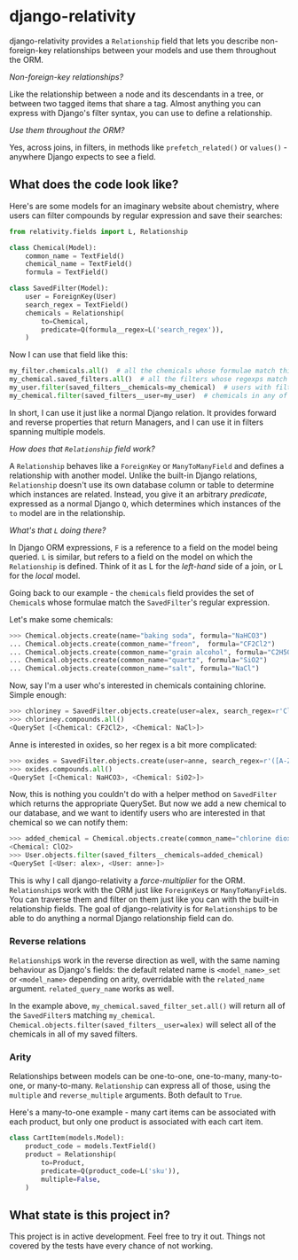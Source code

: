 # django-relativity

django-relativity provides a `Relationship` field that lets you describe non-foreign-key relationships between your models and use them throughout the ORM.

_Non-foreign-key relationships?_

Like the relationship between a node and its descendants in a tree, or between two tagged items that share a tag. Almost anything you can express with Django's filter syntax, you can use to define a relationship.

_Use them throughout the ORM?_

Yes, across joins, in filters, in methods like `prefetch_related()` or `values()` - anywhere Django expects to see a field.

## What does the code look like?

Here's are some models for an imaginary website about chemistry, where users can filter compounds by regular expression and save their searches:

```python
from relativity.fields import L, Relationship

class Chemical(Model):
    common_name = TextField()
    chemical_name = TextField()
    formula = TextField()

class SavedFilter(Model):
    user = ForeignKey(User)
    search_regex = TextField()
    chemicals = Relationship(
        to=Chemical,
        predicate=Q(formula__regex=L('search_regex')),
    )
```

Now I can use that field like this:

```python
my_filter.chemicals.all()  # all the chemicals whose formulae match this filter
my_chemical.saved_filters.all()  # all the filters whose regexps match this chemical
my_user.filter(saved_filters__chemicals=my_chemical)  # users with filters matching this chemical
my_chemical.filter(saved_filters__user=my_user)  # chemicals in any of this user's filters
```

In short, I can use it just like a normal Django relation. It provides forward and reverse properties that return Managers, and I can use it in filters spanning multiple models.

_How does that `Relationship` field work?_

A `Relationship` behaves like a `ForeignKey` or `ManyToManyField` and defines a relationship with another model. Unlike the built-in Django relations, `Relationship` doesn't use its own database column or table to determine which instances are related. Instead, you give it an arbitrary _predicate_, expressed as a normal Django `Q`, which determines which instances of the `to` model are in the relationship.

_What's that `L` doing there?_

In Django ORM expressions, `F` is a reference to a field on the model being queried. `L` is similar, but refers to a field on the model on which the `Relationship` is defined. Think of it as L for the _left-hand_ side of a join, or L for the _local_ model.

Going back to our example - the `chemicals` field provides the set of `Chemical`s whose formulae match the `SavedFilter`'s regular expression.

Let's make some chemicals:

```python
>>> Chemical.objects.create(name="baking soda", formula="NaHCO3")
... Chemical.objects.create(common_name="freon",  formula="CF2Cl2")
... Chemical.objects.create(common_name="grain alcohol", formula="C2H5OH")
... Chemical.objects.create(common_name="quartz", formula="SiO2")
... Chemical.objects.create(common_name="salt", formula="NaCl")
```

Now, say I'm a user who's interested in chemicals containing chlorine. Simple enough:

```python
>>> chloriney = SavedFilter.objects.create(user=alex, search_regex=r'Cl')
>>> chloriney.compounds.all()
<QuerySet [<Chemical: CF2Cl2>, <Chemical: NaCl>]>
```

Anne is interested in oxides, so her regex is a bit more complicated:

```python
>>> oxides = SavedFilter.objects.create(user=anne, search_regex=r'([A-Z][a-z]?\d*)O(\d+|(?!H))')
>>> oxides.compounds.all()
<QuerySet [<Chemical: NaHCO3>, <Chemical: SiO2>]>
```

Now, this is nothing you couldn't do with a helper method on `SavedFilter` which returns the appropriate QuerySet. But now we add a new chemical to our database, and we want to identify users who are interested in that chemical so we can notify them:

```python
>>> added_chemical = Chemical.objects.create(common_name="chlorine dioxide", chemical_name="chlorine dioxide", formula="ClO2")
<Chemical: ClO2>
>>> User.objects.filter(saved_filters__chemicals=added_chemical)
<QuerySet [<User: alex>, <User: anne>]>
```

This is why I call django-relativity a _force-multiplier_ for the ORM. `Relationship`s work with the ORM just like `ForeignKey`s or `ManyToManyField`s. You can traverse them and filter on them just like you can with the built-in relationship fields. The goal of django-relativity is for `Relationship`s to be able to do anything a normal Django relationship field can do.

### Reverse relations

`Relationship`s work in the reverse direction as well, with the same naming behaviour as Django's fields: the default related name is `<model_name>_set` or `<model_name>` depending on arity, overridable with the `related_name` argument. `related_query_name` works as well.

In the example above, `my_chemical.saved_filter_set.all()` will return all of the `SavedFilter`s matching `my_chemical`. `Chemical.objects.filter(saved_filters__user=alex)` will select all of the chemicals in all of my saved filters.

### Arity

Relationships between models can be one-to-one, one-to-many, many-to-one, or many-to-many. `Relationship` can express all of those, using the `multiple` and `reverse_multiple` arguments. Both default to `True`.

Here's a many-to-one example - many cart items can be associated with each product, but only one product is associated with each cart item.

```python
class CartItem(models.Model):
    product_code = models.TextField()
    product = Relationship(
        to=Product,
        predicate=Q(product_code=L('sku')),
        multiple=False,
    )
```

## What state is this project in?

This project is in active development. Feel free to try it out. Things not covered by the tests have every chance of not working.
